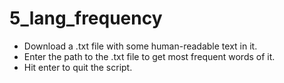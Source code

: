 # 5_lang_frequency

- Download a .txt file with some human-readable text in it.
- Enter the path to the .txt file to get most frequent words of it.
- Hit enter to quit the script.
